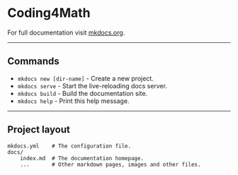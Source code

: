 # Coding4Math

For full documentation visit [mkdocs.org](http://mkdocs.org).

---
## Commands

* `mkdocs new [dir-name]` - Create a new project.
* `mkdocs serve` - Start the live-reloading docs server.
* `mkdocs build` - Build the documentation site.
* `mkdocs help` - Print this help message.

---
## Project layout

    mkdocs.yml    # The configuration file.
    docs/
        index.md  # The documentation homepage.
        ...       # Other markdown pages, images and other files.
